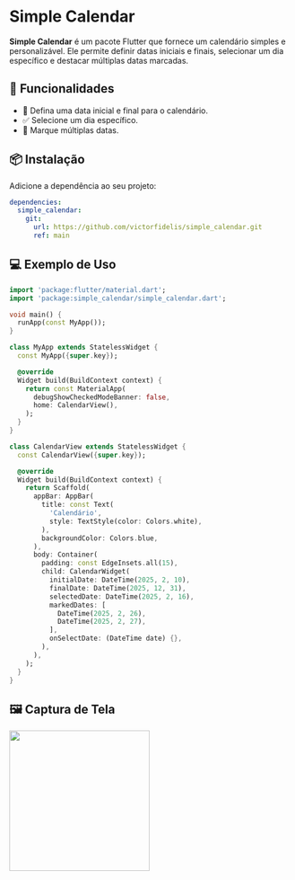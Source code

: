 # Simple Calendar

**Simple Calendar** é um pacote Flutter que fornece um calendário simples e personalizável. Ele permite definir datas iniciais e finais, selecionar um dia específico e destacar múltiplas datas marcadas.

## 🚀 Funcionalidades

- 📅 Defina uma data inicial e final para o calendário.
- ✅ Selecione um dia específico.
- 🔵 Marque múltiplas datas.

## 📦 Instalação

Adicione a dependência ao seu projeto:

```yaml
dependencies:
  simple_calendar:
    git: 
      url: https://github.com/victorfidelis/simple_calendar.git
      ref: main
```

## 💻 Exemplo de Uso

```dart
import 'package:flutter/material.dart';
import 'package:simple_calendar/simple_calendar.dart';

void main() {
  runApp(const MyApp());
}

class MyApp extends StatelessWidget {
  const MyApp({super.key});

  @override
  Widget build(BuildContext context) {
    return const MaterialApp(
      debugShowCheckedModeBanner: false,
      home: CalendarView(),
    );
  }
}

class CalendarView extends StatelessWidget {
  const CalendarView({super.key});

  @override
  Widget build(BuildContext context) {
    return Scaffold(
      appBar: AppBar(
        title: const Text(
          'Calendário',
          style: TextStyle(color: Colors.white),
        ),
        backgroundColor: Colors.blue,
      ),
      body: Container(
        padding: const EdgeInsets.all(15),
        child: CalendarWidget(
          initialDate: DateTime(2025, 2, 10),
          finalDate: DateTime(2025, 12, 31),
          selectedDate: DateTime(2025, 2, 16),
          markedDates: [
            DateTime(2025, 2, 26),
            DateTime(2025, 2, 27),
          ],
          onSelectDate: (DateTime date) {},
        ),
      ),
    );
  }
}
```
## 🖼️ Captura de Tela

<img src="https://github.com/user-attachments/assets/c459d983-5c6c-42ed-bcf4-ada9ae87d3cb" width="250">

